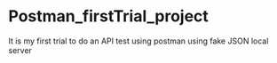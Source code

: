 # Postman_firstTrial_project
It is my first trial to do an API test using postman using fake JSON local server
